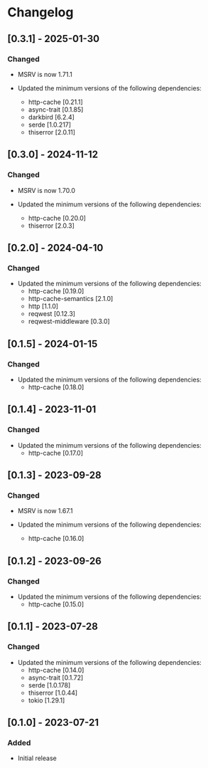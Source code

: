 # Changelog

## [0.3.1] - 2025-01-30

### Changed

- MSRV is now 1.71.1

- Updated the minimum versions of the following dependencies:
  - http-cache [0.21.1]
  - async-trait [0.1.85]
  - darkbird [6.2.4]
  - serde [1.0.217]
  - thiserror [2.0.11]

## [0.3.0] - 2024-11-12

### Changed

- MSRV is now 1.70.0

- Updated the minimum versions of the following dependencies:
  - http-cache [0.20.0]
  - thiserror [2.0.3]

## [0.2.0] - 2024-04-10

### Changed

- Updated the minimum versions of the following dependencies:
  - http-cache [0.19.0]
  - http-cache-semantics [2.1.0]
  - http [1.1.0]
  - reqwest [0.12.3]
  - reqwest-middleware [0.3.0]

## [0.1.5] - 2024-01-15

### Changed

- Updated the minimum versions of the following dependencies:
  - http-cache [0.18.0]

## [0.1.4] - 2023-11-01

### Changed

- Updated the minimum versions of the following dependencies:
  - http-cache [0.17.0]

## [0.1.3] - 2023-09-28

### Changed

- MSRV is now 1.67.1

- Updated the minimum versions of the following dependencies:
  - http-cache [0.16.0]

## [0.1.2] - 2023-09-26

### Changed

- Updated the minimum versions of the following dependencies:
  - http-cache [0.15.0]

## [0.1.1] - 2023-07-28

### Changed

- Updated the minimum versions of the following dependencies:
  - http-cache [0.14.0]
  - async-trait [0.1.72]
  - serde [1.0.178]
  - thiserror [1.0.44]
  - tokio [1.29.1]

## [0.1.0] - 2023-07-21

### Added

- Initial release
